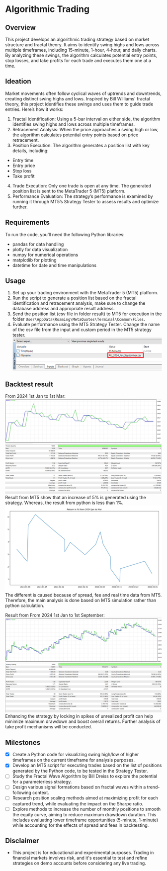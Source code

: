 # Algorithmic Trading
## Overview
This project develops an algorithmic trading strategy based on market structure and fractal theory. It aims to identify swing highs and lows across multiple timeframes, including 15-minute, 1-hour, 4-hour, and daily charts. By analyzing these swings, the algorithm calculates potential entry points, stop losses, and take profits for each trade and executes them one at a time.

## Ideation
Market movements often follow cyclical waves of uptrends and downtrends, creating distinct swing highs and lows. Inspired by Bill Williams' fractal theory, this project identifies these swings and uses them to guide trade entries. Here’s how it works:

1. Fractal Identification: Using a 5-bar interval on either side, the algorithm identifies swing highs and lows across multiple timeframes.
2. Retracement Analysis: When the price approaches a swing high or low, the algorithm calculates potential entry points based on price retracement.
3. Position Execution: The algorithm generates a position list with key details, including:
- Entry time
- Entry price
- Stop loss
- Take profit
4. Trade Execution: Only one trade is open at any time. The generated position list is sent to the MetaTrader 5 (MT5) platform.
5. Performance Evaluation: The strategy’s performance is examined by running it through MT5’s Strategy Tester to assess results and optimize further.
## Requirements
To run the code, you’ll need the following Python libraries:

- pandas for data handling
- plotly for data visualization
- numpy for numerical operations
- matplotlib for plotting
- datetime for date and time manipulations

## Usage
1. Set up your trading environment with the MetaTrader 5 (MT5) platform.
2. Run the script to generate a position list based on the fractal identification and retracement analysis, make sure to change the database address and appropriate result address.
3. Send the position list (csv file in folder result) to MT5 for execution in the folder `User\AppData\Roaming\MetaQuotes\Terminal\Common\Files`.
4. Evaluate performance using the MT5 Strategy Tester. Change the name of the csv file from the input and custom period in the MT5 strategy tester.
![alt text](input.png)

## Backtest result
From 2024 1st Jan to 1st Mar:
![alt text](result/AU_2024_Jan_Mar.png)
![alt text](result/AU_2024_Jan_Mar_analyse.png)
Result from MT5 show that an increase of 5% is generated using the strategy. Whereas, the result from python is less than 1%.
![alt text](result/python_result_jan_mar_2024.png)
The different is caused because of spread, fee and real time data from MT5. Therefore, the main analysis is done based on MT5 simulation rather than python calculation.

Result from 
From 2024 1st Jan to 1st September:
![alt text](result/AU_2024_Jan_Sep.png)
![alt text](result/AU_2024_Jan_Sep_analyse.png)
Enhancing the strategy by locking in spikes of unrealized profit can help minimize maximum drawdown and boost overall returns. Further analysis of take profit mechanisms will be conducted.

## Milestones
- [x] Create a Python code for visualizing swing high/low of higher timeframes on the current timeframe for analysis purposes.
- [x] Develop an MT5 script for executing trades based on the list of positions generated by the Python code, to be tested in the Strategy Tester.
- [ ] Study the Fractal Wave Algorithm by Bill Dreiss to explore the potential for a parameterless strategy.
- [ ] Design various signal formations based on fractal waves within a trend-following context.
- [ ] Research position scaling methods aimed at maximizing profit for each captured trend, while evaluating the impact on the Sharpe ratio.
- [ ] Explore methods to increase the number of monthly positions to smooth the equity curve, aiming to reduce maximum drawdown duration. This includes evaluating lower timeframe opportunities (5-minute, 1-minute) while accounting for the effects of spread and fees in backtesting.

## Disclaimer
- This project is for educational and experimental purposes. Trading in financial markets involves risk, and it's essential to test and refine strategies on demo accounts before considering any live trading.